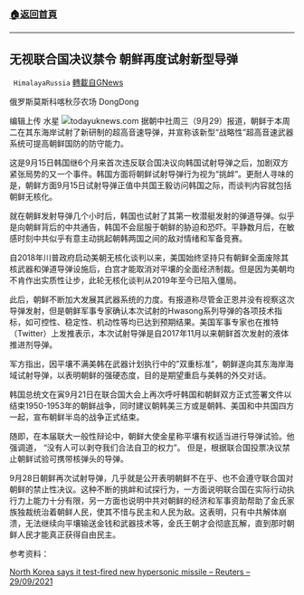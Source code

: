 ###  [:house:返回首頁](https://github.com/ourhimalayas/txt)
---


## 无视联合国决议禁令 朝鲜再度试射新型导弹
` HimalayaRussia` [轉載自GNews](https://gnews.org/zh-hans/1561448/)

俄罗斯莫斯科喀秋莎农场 DongDong

编辑上传 水星
![](https://assets.gnews.org/wp-content/uploads/2021/09/N-2.jpg)todayuknews.com
据朝中社周三（9月29）报道，朝鲜于本周二在其东海岸试射了新研制的超高音速导弹，并宣称该新型“战略性”超高音速武器系统可提高朝鲜国防的防守能力。

这是9月15日韩国继6个月来首次违反联合国决议向韩国试射导弹之后，加剧双方紧张局势的又一个事件。韩国方面将朝鲜试射导弹行为视为“挑衅”。更耐人寻味的是，朝鲜方面9月15日试射导弹正值中共国王毅访问韩国之际，而谈判内容就包括朝鲜无核化。

就在朝鲜发射导弹几个小时后，韩国也试射了其第一枚潜艇发射的弹道导弹。似乎是向朝鲜背后的中共通告，韩国不会屈服于朝鲜的胁迫和恐吓。平静数月后，在敏感时刻中共似乎有意主动挑起朝韩两国之间的敌对情绪和军备竞赛。

自2018年川普政府启动美朝无核化谈判以来，美国始终坚持只有朝鲜全面废除其核武器和弹道导弹设施后，白宫才能取消对平壤的全面经济制裁。但是因为美朝均不肯作出实质性让步，此轮无核化谈判从2019年至今已陷入僵局。

此后，朝鲜不断加大发展其武器系统的力度。有报道称尽管金正恩并没有视察这次导弹发射，但是朝鲜军事专家确认本次试射的Hwasong系列导弹的各项技术指标，如可控性、稳定性、机动性等均已达到预期结果。美国军事专家也在推特（Twitter）上发推表示，本次试射导弹是自2017年11月以来朝鲜首次发射的液体推进剂导弹。

军方指出，因平壤不满美韩在武器计划执行中的”双重标准”，朝鲜遂向其东海岸海域试射导弹，以表明朝鲜的强硬态度，目的是期望重启与美韩的外交对话。

韩国总统文在寅9月21日在联合国大会上再次呼吁韩国和朝鲜双方正式签署文件以结束1950-1953年的朝鲜战争，同时建议朝韩美三方或是朝韩、美国和中共国四方一起，宣布朝鲜半岛的战争正式结束。

随即，在本届联大一般性辩论中，朝鲜大使金星称平壤有权适当进行导弹试验。他强调道， “没有人可以剥夺我们合法自卫的权力”。 但是，根据联合国投票决议禁止朝鲜试验可携带核弹头的导弹。

9月28日朝鲜再次试射导弹，几乎就是公开表明朝鲜不在乎、也不会遵守联合国对朝鲜的禁止性决议。这种不断的挑衅和试探行为，一方面说明联合国在实际行动执行力上能力十分有限，另一方面也说明中共对朝鲜的经济和军事资助帮助了金氏家族独裁统治着朝鲜人民，使其不惜与民主和人民为敌。这表明，只有中共解体崩溃，无法继续向平壤输送金钱和武器技术等，金氏王朝才会彻底瓦解，直到那时朝鲜人民才能真正获得自由民主。

参考资料：

[North Korea says it test-fired new hypersonic missile – Reuters – 29/09/2021](https://www.newsbreak.com/news/2386716784977/north-korea-says-it-test-fired-new-hypersonic-missile)
